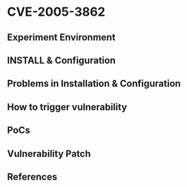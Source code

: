 # CVE-2005-3862

## Experiment Environment

## INSTALL & Configuration

## Problems in Installation & Configuration

## How to trigger vulnerability

## PoCs

## Vulnerability Patch

## References
